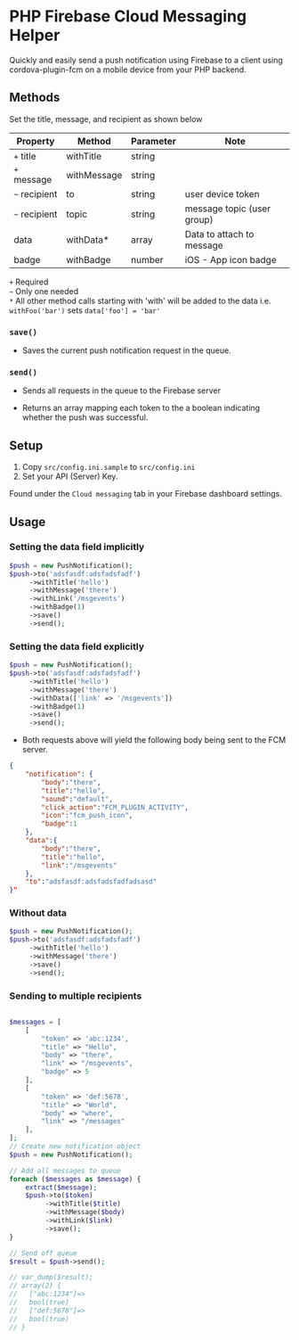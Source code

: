 # PHP Firebase Cloud Messaging Helper
Quickly and easily send a push notification using Firebase to a client using cordova-plugin-fcm on a mobile device from your PHP backend.

## Methods
Set the title, message, and recipient as shown below

|Property    |Method      | Parameter | Note                      |
|------------|------------|-----------|---------------------------|
| `+` title     | withTitle  |  string   |                           |
| `+` message   | withMessage|  string   |                           |
| `~` recipient |  to        |  string   | user device token         |
| `~` recipient |  topic     |  string   | message topic (user group) |
|  data      |  withData* |  array    | Data to attach to message |
|  badge     |  withBadge |  number   | iOS - App icon badge      |

`+` Required  
`~` Only one needed  
`*` All other method calls starting with 'with' will be added to the data i.e. `withFoo('bar')` sets `data['foo'] = 'bar'`

### `save()`

- Saves the current push notification request in the queue.

### `send()`

- Sends all requests in the queue to the Firebase server

- Returns an array mapping each token to the a boolean indicating whether the push was successful.


## Setup

1. Copy `src/config.ini.sample` to `src/config.ini`
2. Set your API (Server) Key.  

Found under the `Cloud messaging` tab in your Firebase dashboard settings.

## Usage

### Setting the data field implicitly

```php
$push = new PushNotification();
$push->to('adsfasdf:adsfadsfadf')
     ->withTitle('hello')
     ->withMessage('there')
     ->withLink('/msgevents')
     ->withBadge(1)
     ->save()
     ->send();
```

### Setting the data field explicitly

```php
$push = new PushNotification();
$push->to('adsfasdf:adsfadsfadf')
     ->withTitle('hello')
     ->withMessage('there')
     ->withData(['link' => '/msgevents'])
     ->withBadge(1)
     ->save()
     ->send();
```

 - Both requests above will yield the following body being sent to the FCM server.

```json
{
    "notification": {
        "body":"there",
        "title":"hello",
        "sound":"default",
        "click_action":"FCM_PLUGIN_ACTIVITY",
        "icon":"fcm_push_icon",
        "badge":1
    },
    "data":{
        "body":"there",
        "title":"hello",
        "link":"/msgevents"
    },
    "to":"adsfasdf:adsfadsfadfadsasd"
}"
```

### Without data

```php
$push = new PushNotification();
$push->to('adsfasdf:adsfadsfadf')
     ->withTitle('hello')
     ->withMessage('there')
     ->save()
     ->send();
```

### Sending to multiple recipients

```php

$messages = [
    [
        "token" => 'abc:1234',
        "title" => "Hello",
        "body" => "there",
        "link" => "/msgevents",
        "badge" => 5
    ],
    [
        "token" => 'def:5678',
        "title" => "World",
        "body" => "where",
        "link" => "/messages"
    ],
];
// Create new notification object
$push = new PushNotification();

// Add all messages to queue
foreach ($messages as $message) {
    extract($message);
    $push->to($token)
         ->withTitle($title)
         ->withMessage($body)
         ->withLink($link)
         ->save();
}

// Send off queue
$result = $push->send();

// var_dump($result);
// array(2) {
//   ["abc:1234"]=>
//   bool(true)
//   ["def:5678"]=>
//   bool(true)
// }
```
